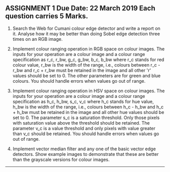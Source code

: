 ASSIGNMENT 1
Due Date: 22 March 2019
Each question carries 5 Marks.
---------------------------------------------------------------------------------------------
1. Search the Web for Cumani colour edge detector and write a report on it. Analyse how it may be better than 
doing Sobel edge detection three times on an RGB image.

2. Implement colour ranging operation in RGB space on colour images. The inputs for your operation are a colour image 
and a colour range specification as r_c, r_bw, g_c, g_bw, b_c, b_bw where r_c stands for red colour value, r_bw
is the width of the range, i.e., colours between r_c - r_bw and r_c + r_bw must be retained in the image and all 
other 'r' values should be set to 0. The other parameters are for green and blue colours. You should handle errors
when values go out of range.

3. Implement colour ranging operation in HSV space on colour images. The inputs for your operation are a colour image
and a colour range specification as h_c, h_bw, s_c, v_c where h_c stands for hue value, h_bw is the width of the range,
i.e., colours between h_c - h_bw and h_c + h_bw must be retained in the image and all other hue values should be set 
to 0. The parameter s_c is a saturation threshold. Only those pixels with saturation value above the threshold should 
be retained. The parameter v_c is a value threshold and only pixels with value greater than v_c should be retained. 
You should handle errors when values go out of range.

4. Implement vector median filter and any one of the basic vector edge detectors. Show example images to demonstrate 
that these are better than the grayscale versions for colour images.
---------------------------------------------------------------------------------------------
